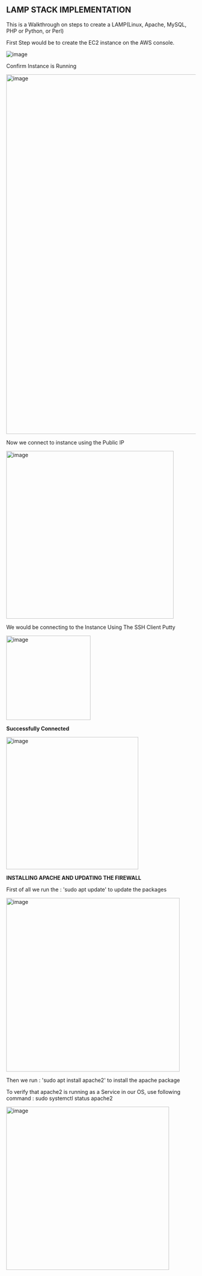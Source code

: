 ## LAMP STACK IMPLEMENTATION

This is a Walkthrough on steps to create a LAMP(Linux, Apache, MySQL, PHP or Python, or Perl)

 First Step would be to create the EC2 instance on the AWS console.
 
![image](https://user-images.githubusercontent.com/102925329/200542741-6ec6aeb7-eefa-4430-9b70-d1959c69ec98.png)

Confirm Instance is Running

<img width="954" alt="image" src="https://user-images.githubusercontent.com/102925329/200546009-e39745fa-b772-42b8-b5c6-c0442af1045a.png">

Now we connect to instance using the Public IP

<img width="445" alt="image" src="https://user-images.githubusercontent.com/102925329/200559830-e1de09c5-3574-4525-8c0c-486476a98a6a.png">


We would be connecting to the Instance Using The SSH Client Putty 

<img width="224" alt="image" src="https://user-images.githubusercontent.com/102925329/200559693-73c7bc2c-86a0-4d73-a580-0f11c9c58d09.png">

**Successfully Connected**

<img width="351" alt="image" src="https://user-images.githubusercontent.com/102925329/200560362-09362eda-6916-4f3d-a851-f1b1dfdda586.png">


**INSTALLING APACHE AND UPDATING THE FIREWALL**

First of all we run the : 'sudo apt update' to update the packages 

<img width="461" alt="image" src="https://user-images.githubusercontent.com/102925329/200561441-36f28143-1f69-49e1-aed3-a77a32d07102.png">

Then we run : 'sudo apt install apache2' to install the apache package

To verify that apache2 is running as a Service in our OS, use following command : sudo systemctl status apache2

<img width="433" alt="image" src="https://user-images.githubusercontent.com/102925329/200562559-ef327240-8381-46b7-8a27-5dcaade09cff.png">

